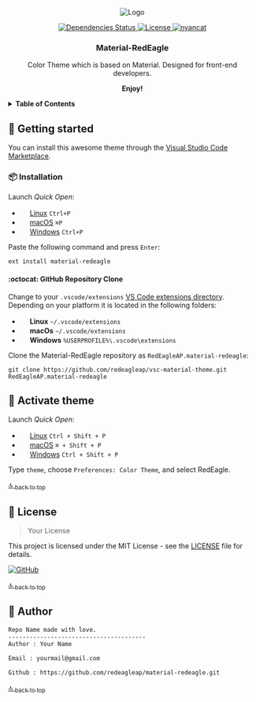 <p align="center">
    <img src="https://lh3.googleusercontent.com/RiS2BiljsOL0hRYqhrqfTLukeXlRqEeFaM_rrgtUVU73F9g3nIhGf3rzlJL6vm7nxwegSFsHtG8b9uk0NZC8qarcuJdk2z2-u1ouxjm19mBCvjLYU22LuYwQxbp2i-zTwAwsEIy5jVNPNNUm60nTQP_U4E3fEnGWbWU1tQa01jdbv4IPMLWMD5S8vuAkkwcjzUJBrKlD00HhXZbbwRFX_s8ABpcnEHmVuRzzoWn4vK2MzzipiQnDcDoJHEMk4NIawcjNCR7mD4q-gycltEPA597Rz8SOr6zX6uwQw698pxdaDyZzHQtJ4gJ35slEWr-6Rf1rX8ySzYBcaAiGQGaz4MoCflBMwhL52jHQj_OrlB1PF8qcP1SuNBuQ8PYb_5-hmm7zOEePpQM19-XfO4VjIbEMzxP1xQjmmA4vZ1ugBCso30s4Sb8ZG79T3dOJhMGo9SavacUwstmpLk1enpt1SbRswRecU2pD4aGyvhUEi9GflRciR_jeRJmwYGxC4A0PMGLo2FiD6IJAv5_-qssa5Qt35R8k58y4a6IwhdZ42ty6xlmeP4l4A1qMqP5ut6Qe1uHa2ES0enJ-GUm_b8sNEzPavgLkMVsYee7J1q66PfxM2VOkWMLpY75jjgF8DIOaEL7j0InzAsSa_tuRs4VnTFdrMochWQ=w140-h116-no" alt="Logo">
</p>
<p align="center">
  <a href="https://david-dm.org/redeagleap/material-redeagle">
  <img src="https://david-dm.org/redeagleap/material-redeagle/status.svg" alt="Dependencies Status">
  </a>
  <a href="https://github.com/RedEagleAP/material-redeagle/blob/master/LICENSE">
  <img src="https://img.shields.io/github/license/mashape/apistatus.svg" alt="License">
  </a>
  <a href="https://www.youtube.com/watch?v=QH2-TGUlwu4">
  <img src="https://img.shields.io/badge/nyancat-approved-ff69b4.svg" alt="nyancat">
  </a>
</p>
<p align="center">
	<h3 align="center">Material-RedEagle</h3>
	<p align="center">
    Color Theme which is based on Material. Designed for front-end developers.
  </p>
  <p align="center"><b>Enjoy!</b></p>
</p>

<!-- Used for the "back to top" links within the document -->
<div id="contents"></div>

<details>
  <summary><strong>Table of Contents</strong></summary>

- <a href="#getting-started">:rocket: Getting Started</a>
  - <a href="#installation">:package: Installation</a>
    - <a href="#github-repository-clone">:octocat: GitHub Repository Clone</a>
- <a href="#activate-theme">:art: Activate theme</a>
- <a href="#license">:page_facing_up: License</a>
- <a href="#author">:penguin: Author</a>

</details>

<div id="getting-started"></div>

## :rocket: Getting started

You can install this awesome theme through the [Visual Studio Code Marketplace](https://marketplace.visualstudio.com/items?itemName=RedEagleAP.material-redeagle).

<div id="installation"></div>

### :package: Installation

Launch *Quick Open*:
  - <img src="https://www.kernel.org/theme/images/logos/favicon.png" width=16 height=16/> <a href="https://code.visualstudio.com/shortcuts/keyboard-shortcuts-linux.pdf">Linux</a> `Ctrl+P`
  - <img src="https://developer.apple.com/favicon.ico" width=16 height=16/> <a href="https://code.visualstudio.com/shortcuts/keyboard-shortcuts-macos.pdf">macOS</a> `⌘P`
  - <img src="https://www.microsoft.com/favicon.ico" width=16 height=16/> <a href="https://code.visualstudio.com/shortcuts/keyboard-shortcuts-windows.pdf">Windows</a> `Ctrl+P`

Paste the following command and press `Enter`:

```shell
ext install material-redeagle
```

<div id="github-repository-clone"></div>

#### :octocat: GitHub Repository Clone

Change to your `.vscode/extensions` [VS Code extensions directory](https://code.visualstudio.com/docs/extensions/install-extension#_side-loading).
Depending on your platform it is located in the following folders:

  - <img src="https://www.kernel.org/theme/images/logos/favicon.png" width=16 height=16/> **Linux** `~/.vscode/extensions`
  - <img src="https://developer.apple.com/favicon.ico" width=16 height=16/> **macOs** `~/.vscode/extensions`
  - <img src="https://www.microsoft.com/favicon.ico" width=16 height=16/> **Windows** `%USERPROFILE%\.vscode\extensions`

Clone the Material-RedEagle repository as `RedEagleAP.material-redeagle`:

```shell
git clone https://github.com/redeagleap/vsc-material-theme.git RedEagleAP.material-redeagle
```

<div id="activate-theme"></div>

## :art: Activate theme

Launch *Quick Open*:

  - <img src="https://www.kernel.org/theme/images/logos/favicon.png" width=16 height=16/> <a href="https://code.visualstudio.com/shortcuts/keyboard-shortcuts-linux.pdf">Linux</a> `Ctrl + Shift + P`
  - <img src="https://developer.apple.com/favicon.ico" width=16 height=16/> <a href="https://code.visualstudio.com/shortcuts/keyboard-shortcuts-macos.pdf">macOS</a> `⌘ + Shift + P`
  - <img src="https://www.microsoft.com/favicon.ico" width=16 height=16/> <a href="https://code.visualstudio.com/shortcuts/keyboard-shortcuts-windows.pdf">Windows</a> `Ctrl + Shift + P`

Type `theme`, choose `Preferences: Color Theme`, and select RedEagle.

<a href="#contents">:top: <sub>back to top</sub></a>

## :page_facing_up: License

>Your License

This project is licensed under the MIT License - see the [LICENSE](LICENSE) file for details.

[![GitHub](https://img.shields.io/github/license/mashape/apistatus.svg)](https://github.com/redeagleap/material-redeagle/blob/master/LICENSE)

<a href="#contents">:top: <sub>back to top</sub></a>

<div id="author"></div>

## :penguin: Author

```txt
Repo Name made with love.
---------------------------------------
Author : Your Name

Email : yourmail@gmail.com

Github : https://github.com/redeagleap/material-redeagle.git
```

<a href="#contents">:top: <sub>back to top</sub></a>
